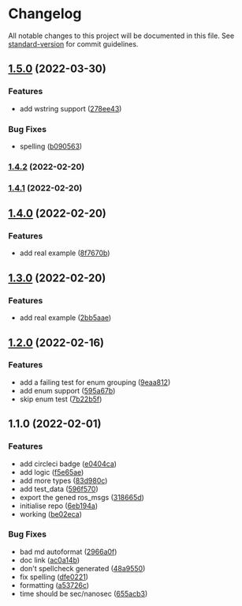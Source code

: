 # Changelog

All notable changes to this project will be documented in this file. See [standard-version](https://github.com/conventional-changelog/standard-version) for commit guidelines.

## [1.5.0](https://github.com/Greenroom-Robotics/ros-typescript-generator/compare/v1.4.2...v1.5.0) (2022-03-30)


### Features

* add wstring support ([278ee43](https://github.com/Greenroom-Robotics/ros-typescript-generator/commit/278ee433a042491269939aba59bd90a928ab0add))


### Bug Fixes

* spelling ([b090563](https://github.com/Greenroom-Robotics/ros-typescript-generator/commit/b09056365c7d506e43c33f03e93f5789b8eb016e))

### [1.4.2](https://github.com/Greenroom-Robotics/ros-typescript-generator/compare/v1.4.1...v1.4.2) (2022-02-20)

### [1.4.1](https://github.com/Greenroom-Robotics/ros-typescript-generator/compare/v1.4.0...v1.4.1) (2022-02-20)

## [1.4.0](https://github.com/Greenroom-Robotics/ros-typescript-generator/compare/v1.2.0...v1.4.0) (2022-02-20)


### Features

* add real example ([8f7670b](https://github.com/Greenroom-Robotics/ros-typescript-generator/commit/8f7670bfd4b072793c7eb5f7757f2ff0589e8d9d))

## [1.3.0](https://github.com/MrBlenny/ros-typescript-generator/compare/v1.2.0...v1.3.0) (2022-02-20)


### Features

* add real example ([2bb5aae](https://github.com/MrBlenny/ros-typescript-generator/commit/2bb5aae5adb2e3b1d22480138bd8d10cebbad965))

## [1.2.0](https://github.com/MrBlenny/ros-typescript-generator/compare/v1.1.0...v1.2.0) (2022-02-16)


### Features

* add a failing test for enum grouping ([9eaa812](https://github.com/MrBlenny/ros-typescript-generator/commit/9eaa8122978ada002073ef7d6e42b7b1e1c41714))
* add enum support ([595a67b](https://github.com/MrBlenny/ros-typescript-generator/commit/595a67b4ac36e373dd531da39a663947e43cfa89))
* skip enum test ([7b22b5f](https://github.com/MrBlenny/ros-typescript-generator/commit/7b22b5ffc34a0c760422d2d7a7a796f847b32a40))

## 1.1.0 (2022-02-01)


### Features

* add circleci badge ([e0404ca](https://github.com/MrBlenny/ros-typescript-generator/commit/e0404cadb6f388107edee68019e7d818c0ed28fb))
* add logic ([f5e65ae](https://github.com/MrBlenny/ros-typescript-generator/commit/f5e65ae178bea35ee0caecb13c8ce38f335ef8ed))
* add more types ([83d980c](https://github.com/MrBlenny/ros-typescript-generator/commit/83d980c94c2c5e58f05978cc75af1e0a6e2c0f18))
* add test_data ([596f570](https://github.com/MrBlenny/ros-typescript-generator/commit/596f57098b904fe08499722a57d7bf1a6989990c))
* export the gened ros_msgs ([318665d](https://github.com/MrBlenny/ros-typescript-generator/commit/318665d45c3728ae4b38b28cb9dc305543ca5474))
* initialise repo ([6eb194a](https://github.com/MrBlenny/ros-typescript-generator/commit/6eb194a5e1d7ed7d8518c614aeae84ef8be6eb3b))
* working ([be02eca](https://github.com/MrBlenny/ros-typescript-generator/commit/be02ecafb0f9f43faa072d86a93da90295a6cadc))


### Bug Fixes

* bad md autoformat ([2966a0f](https://github.com/MrBlenny/ros-typescript-generator/commit/2966a0f9a4b33a1a6728302fa9651d185066e13e))
* doc link ([ac0a14b](https://github.com/MrBlenny/ros-typescript-generator/commit/ac0a14b0e4605e5ac84c62afde504df76e8f1522))
* don't spellcheck generated ([48a9550](https://github.com/MrBlenny/ros-typescript-generator/commit/48a95506f49475b8fdb160d4a34846fa1a0202cc))
* fix spelling ([dfe0221](https://github.com/MrBlenny/ros-typescript-generator/commit/dfe0221b8c39f71a6ead5c235d9aef8e97f3ae53))
* formatting ([a53726c](https://github.com/MrBlenny/ros-typescript-generator/commit/a53726c71ef6986c29a92a836d4e7672aaea201a))
* time should be sec/nanosec ([655acb3](https://github.com/MrBlenny/ros-typescript-generator/commit/655acb3f2510ff5bcc22d3b6b6c1c3426c3eef34))
